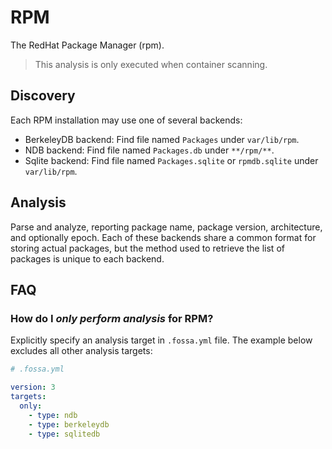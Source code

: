 # RPM

The RedHat Package Manager (rpm).

> This analysis is only executed when container scanning.

## Discovery

Each RPM installation may use one of several backends:

- BerkeleyDB backend: Find file named `Packages` under `var/lib/rpm`.
- NDB backend: Find file named `Packages.db` under `**/rpm/**`.
- Sqlite backend: Find file named `Packages.sqlite` or `rpmdb.sqlite` under `var/lib/rpm`.

## Analysis

Parse and analyze, reporting package name, package version, architecture, and optionally epoch.
Each of these backends share a common format for storing actual packages, but the method used to retrieve the list of packages is unique to each backend.

## FAQ

### How do I *only perform analysis* for RPM?

Explicitly specify an analysis target in `.fossa.yml` file. The example below excludes all other analysis targets:

```yaml
# .fossa.yml 

version: 3
targets:
  only:
    - type: ndb
    - type: berkeleydb
    - type: sqlitedb
```
